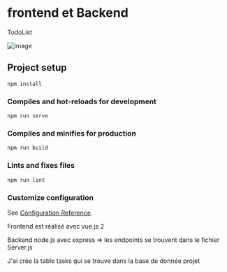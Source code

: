 # frontend et Backend
TodoList

![image](https://github.com/BEDDAR/Todo/assets/128361027/08bee30e-f89b-45a9-8ad9-03dac153d737)

## Project setup
```
npm install
```

### Compiles and hot-reloads for development
```
npm run serve
```

### Compiles and minifies for production
```
npm run build
```

### Lints and fixes files
```
npm run lint
```

### Customize configuration
See [Configuration Reference](https://cli.vuejs.org/config/).

 Frontend est réalisé avec vue.js 2

 Backend node.js avec express => les endpoints se trouvent dans le fichier Server.js

 J'ai crée la table tasks qui se trouve dans la base de donnée projet
 
